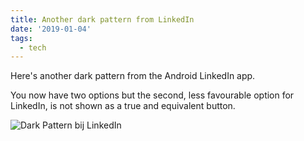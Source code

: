 ```yaml
---
title: Another dark pattern from LinkedIn
date: '2019-01-04'
tags:
  - tech
---
```

Here's another dark pattern from the Android LinkedIn app.

You now have two options but the second, less favourable option for LinkedIn, is not shown as a true and equivalent button.

![Dark Pattern bij LinkedIn](/images/dark-pattern-linkedin.png "Dark Pattern bij LinkedIn")
